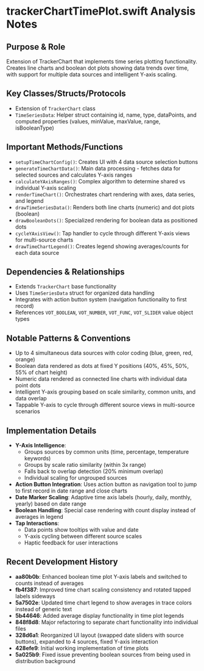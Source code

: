 # trackerChartTimePlot.swift Analysis Notes

## Purpose & Role
Extension of TrackerChart that implements time series plotting functionality. Creates line charts and boolean dot plots showing data trends over time, with support for multiple data sources and intelligent Y-axis scaling.

## Key Classes/Structs/Protocols
- Extension of `TrackerChart` class
- `TimeSeriesData`: Helper struct containing id, name, type, dataPoints, and computed properties (values, minValue, maxValue, range, isBooleanType)

## Important Methods/Functions
- `setupTimeChartConfig()`: Creates UI with 4 data source selection buttons
- `generateTimeChartData()`: Main data processing - fetches data for selected sources and calculates Y-axis ranges
- `calculateYAxisRanges()`: Complex algorithm to determine shared vs individual Y-axis scaling
- `renderTimeChart()`: Orchestrates chart rendering with axes, data series, and legend
- `drawTimeSeriesData()`: Renders both line charts (numeric) and dot plots (boolean)
- `drawBooleanDots()`: Specialized rendering for boolean data as positioned dots
- `cycleYAxisView()`: Tap handler to cycle through different Y-axis views for multi-source charts
- `drawTimeChartLegend()`: Creates legend showing averages/counts for each data source

## Dependencies & Relationships
- Extends `TrackerChart` base functionality
- Uses `TimeSeriesData` struct for organized data handling
- Integrates with action button system (navigation functionality to first record)
- References `VOT_BOOLEAN`, `VOT_NUMBER`, `VOT_FUNC`, `VOT_SLIDER` value object types

## Notable Patterns & Conventions
- Up to 4 simultaneous data sources with color coding (blue, green, red, orange)
- Boolean data rendered as dots at fixed Y positions (40%, 45%, 50%, 55% of chart height)
- Numeric data rendered as connected line charts with individual data point dots
- Intelligent Y-axis grouping based on scale similarity, common units, and data overlap
- Tappable Y-axis to cycle through different source views in multi-source scenarios

## Implementation Details
- **Y-Axis Intelligence**:
  - Groups sources by common units (time, percentage, temperature keywords)
  - Groups by scale ratio similarity (within 3x range)
  - Falls back to overlap detection (20% minimum overlap)
  - Individual scaling for ungrouped sources
- **Action Button Integration**: Uses action button as navigation tool to jump to first record in date range and close charts
- **Date Marker Scaling**: Adaptive time axis labels (hourly, daily, monthly, yearly) based on date range
- **Boolean Handling**: Special case rendering with count display instead of averages in legend
- **Tap Interactions**: 
  - Data points show tooltips with value and date
  - Y-axis cycling between different source scales
  - Haptic feedback for user interactions

## Recent Development History
- **aa80b0b**: Enhanced boolean time plot Y-axis labels and switched to counts instead of averages
- **fb4f387**: Improved time chart scaling consistency and rotated tapped labels sideways
- **5a7502e**: Updated time chart legend to show averages in trace colors instead of generic text
- **5b44646**: Added average display functionality in time plot legends
- **848f8d8**: Major refactoring to separate chart functionality into individual files
- **328d6a1**: Reorganized UI layout (swapped date sliders with source buttons), expanded to 4 sources, fixed Y-axis interaction
- **428efe9**: Initial working implementation of time plots
- **5a025b9**: Fixed issue preventing boolean sources from being used in distribution background